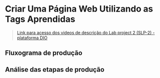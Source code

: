 # Criar Uma Página Web Utilizando as Tags Aprendidas

> [Link para acesso dos videos de descrição do Lab project 2 (SLP-2) - plataforma DIO](https://web.dio.me/project/criar-uma-pagina-web-utilizando-as-tags-aprendidas/learning/e2c3c07c-6b90-413b-ac5b-ae49a61aed9a)

## Fluxograma de produção

## Análise das etapas de produção

